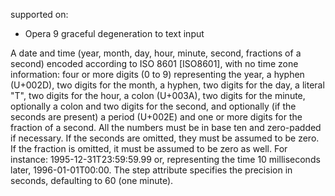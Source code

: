 supported on:
- Opera 9
graceful degeneration to text input

A date and time (year, month, day, hour, minute, second, fractions of a second) encoded according to ISO 8601 [ISO8601], with no time zone information: four or more digits (0 to 9) representing the year, a hyphen (U+002D), two digits for the month, a hyphen, two digits for the day, a literal "T", two digits for the hour, a colon (U+003A), two digits for the minute, optionally a colon and two digits for the second, and optionally (if the seconds are present) a period (U+002E) and one or more digits for the fraction of a second. All the numbers must be in base ten and zero-padded if necessary. If the seconds are omitted, they must be assumed to be zero. If the fraction is omitted, it must be assumed to be zero as well. For instance: 1995-12-31T23:59:59.99 or, representing the time 10 milliseconds later, 1996-01-01T00:00. The step attribute specifies the precision in seconds, defaulting to 60 (one minute).
